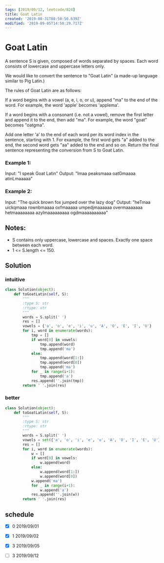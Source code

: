 ```yaml
---
tags: [2019/09/12, leetcode/824]
title: Goat Latin
created: '2019-08-31T08:50:50.639Z'
modified: '2019-09-05T14:50:29.717Z'
---
```


# Goat Latin

A sentence S is given, composed of words separated by spaces. Each word consists of lowercase and uppercase letters only.

We would like to convert the sentence to "Goat Latin" (a made-up language similar to Pig Latin.)

The rules of Goat Latin are as follows:

If a word begins with a vowel (a, e, i, o, or u), append "ma" to the end of the word.
For example, the word 'apple' becomes 'applema'.

If a word begins with a consonant (i.e. not a vowel), remove the first letter and append it to the end, then add "ma".
For example, the word "goat" becomes "oatgma".

Add one letter 'a' to the end of each word per its word index in the sentence, starting with 1.
For example, the first word gets "a" added to the end, the second word gets "aa" added to the end and so on.
Return the final sentence representing the conversion from S to Goat Latin.


### Example 1:

Input: "I speak Goat Latin"
Output: "Imaa peaksmaaa oatGmaaaa atinLmaaaaa"

### Example 2:

Input: "The quick brown fox jumped over the lazy dog"
Output: "heTmaa uickqmaaa rownbmaaaa oxfmaaaaa umpedjmaaaaaa overmaaaaaaa hetmaaaaaaaa azylmaaaaaaaaa ogdmaaaaaaaaaa"


## Notes:

* S contains only uppercase, lowercase and spaces. Exactly one space between each word.
* 1 <= S.length <= 150.

## Solution

### intuitive

```python
class Solution(object):
    def toGoatLatin(self, S):
        """
        :type S: str
        :rtype: str
        """
        words = S.split(' ')
        res = []
        vowels = {'a', 'o', 'e', 'i', 'u', 'A', 'O', 'E', 'I', 'U'}
        for i, word in enumerate(words):
            tmp = []
            if word[0] in vowels:
                tmp.append(word)
                tmp.append('ma')
            else:
                tmp.append(word[1:])
                tmp.append(word[0])
                tmp.append('ma')
            for _ in range(i+1):
                tmp.append('a')
            res.append(''.join(tmp))
        return ' '.join(res)
```

### better

```python
class Solution(object):
    def toGoatLatin(self, S):
        """
        :type S: str
        :rtype: str
        """
        words = S.split(' ')
        vowels = set({'a', 'o', 'i', 'e', 'u', 'A', 'O', 'I', 'E', 'U'})
        res = []
        for i, word in enumerate(words):
            w = []
            if word[0] in vowels:
                w.append(word)
            else:
                w.append(word[1:])
                w.append(word[0])
            w.append('ma')
            for _ in range(i+1):
                w.append('a')
            res.append(''.join(w))
        return ' '.join(res)
```

## schedule

* [x] 0 2019/09/01
* [x] 1 2019/09/02
* [x] 3 2019/09/05
* [ ] 3 2019/09/12

